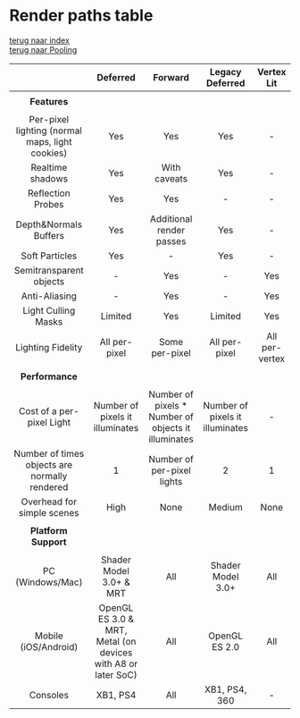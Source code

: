 # Render paths table  

[terug naar index](/Index.md#scripting)   
[terug naar Pooling](/Graphics/ShadersPostProcessing.md) 

||Deferred|Forward|Legacy Deferred|Vertex Lit|
|:--:|:--:|:--:|:--:|:--:|
||||||
|**Features**|
||||||
|Per-pixel lighting (normal maps, light cookies)|Yes|Yes|Yes|-|
|Realtime shadows|Yes|With caveats|Yes|-|
|Reflection Probes|Yes|Yes|-|-|
|Depth&Normals Buffers|Yes|Additional render passes|Yes|-|
|Soft Particles|Yes|-|Yes|-|
|Semitransparent objects|-|Yes|-|Yes|
|Anti-Aliasing|-|Yes|-|Yes|
|Light Culling Masks|Limited|Yes|Limited|Yes|
|Lighting Fidelity|All per-pixel|Some per-pixel|All per-pixel|All per-vertex|
||||||
|**Performance**|
||||||
|Cost of a per-pixel Light|Number of pixels it illuminates|Number of pixels * Number of objects it illuminates|Number of pixels it illuminates|-|
|Number of times objects are normally rendered|1|Number of per-pixel lights|2|1|
|Overhead for simple scenes|High|None|Medium|None|
||||||
|**Platform Support**|
||||||
|PC (Windows/Mac)|Shader Model 3.0+ & MRT|All|Shader Model 3.0+|All|
|Mobile (iOS/Android)|OpenGL ES 3.0 & MRT, Metal (on devices with A8 or later SoC)|All|OpenGL ES 2.0|All|
|Consoles|XB1, PS4|All|XB1, PS4, 360|-|